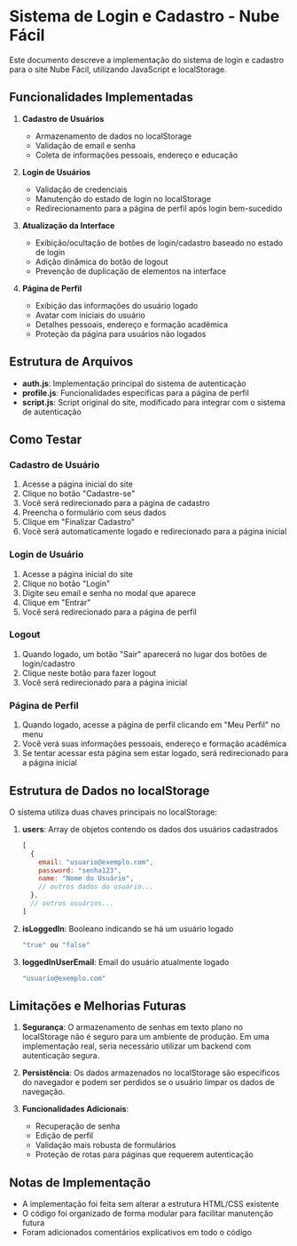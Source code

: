 # Sistema de Login e Cadastro - Nube Fácil

Este documento descreve a implementação do sistema de login e cadastro para o site Nube Fácil, utilizando JavaScript e localStorage.

## Funcionalidades Implementadas

1. **Cadastro de Usuários**
   - Armazenamento de dados no localStorage
   - Validação de email e senha
   - Coleta de informações pessoais, endereço e educação

2. **Login de Usuários**
   - Validação de credenciais
   - Manutenção do estado de login no localStorage
   - Redirecionamento para a página de perfil após login bem-sucedido

3. **Atualização da Interface**
   - Exibição/ocultação de botões de login/cadastro baseado no estado de login
   - Adição dinâmica do botão de logout
   - Prevenção de duplicação de elementos na interface

4. **Página de Perfil**
   - Exibição das informações do usuário logado
   - Avatar com iniciais do usuário
   - Detalhes pessoais, endereço e formação acadêmica
   - Proteção da página para usuários não logados

## Estrutura de Arquivos

- **auth.js**: Implementação principal do sistema de autenticação
- **profile.js**: Funcionalidades específicas para a página de perfil
- **script.js**: Script original do site, modificado para integrar com o sistema de autenticação

## Como Testar

### Cadastro de Usuário

1. Acesse a página inicial do site
2. Clique no botão "Cadastre-se"
3. Você será redirecionado para a página de cadastro
4. Preencha o formulário com seus dados
5. Clique em "Finalizar Cadastro"
6. Você será automaticamente logado e redirecionado para a página inicial

### Login de Usuário

1. Acesse a página inicial do site
2. Clique no botão "Login"
3. Digite seu email e senha no modal que aparece
4. Clique em "Entrar"
5. Você será redirecionado para a página de perfil

### Logout

1. Quando logado, um botão "Sair" aparecerá no lugar dos botões de login/cadastro
2. Clique neste botão para fazer logout
3. Você será redirecionado para a página inicial

### Página de Perfil

1. Quando logado, acesse a página de perfil clicando em "Meu Perfil" no menu
2. Você verá suas informações pessoais, endereço e formação acadêmica
3. Se tentar acessar esta página sem estar logado, será redirecionado para a página inicial

## Estrutura de Dados no localStorage

O sistema utiliza duas chaves principais no localStorage:

1. **users**: Array de objetos contendo os dados dos usuários cadastrados
   ```javascript
   [
     {
       email: "usuario@exemplo.com",
       password: "senha123",
       name: "Nome do Usuário",
       // outros dados do usuário...
     },
     // outros usuários...
   ]
   ```

2. **isLoggedIn**: Booleano indicando se há um usuário logado
   ```javascript
   "true" ou "false"
   ```

3. **loggedInUserEmail**: Email do usuário atualmente logado
   ```javascript
   "usuario@exemplo.com"
   ```

## Limitações e Melhorias Futuras

1. **Segurança**: O armazenamento de senhas em texto plano no localStorage não é seguro para um ambiente de produção. Em uma implementação real, seria necessário utilizar um backend com autenticação segura.

2. **Persistência**: Os dados armazenados no localStorage são específicos do navegador e podem ser perdidos se o usuário limpar os dados de navegação.

3. **Funcionalidades Adicionais**:
   - Recuperação de senha
   - Edição de perfil
   - Validação mais robusta de formulários
   - Proteção de rotas para páginas que requerem autenticação

## Notas de Implementação

- A implementação foi feita sem alterar a estrutura HTML/CSS existente
- O código foi organizado de forma modular para facilitar manutenção futura
- Foram adicionados comentários explicativos em todo o código

